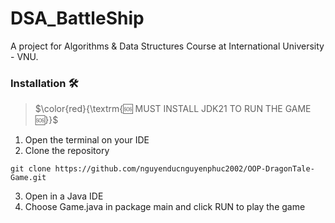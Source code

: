 # DSA_BattleShip
A project for Algorithms &amp; Data Structures Course at International University - VNU.

### Installation 🛠️
> $\color{red}{\textrm{🆘 MUST INSTALL JDK21 TO RUN THE GAME 🆘}}$

1. Open the terminal on your IDE
2. Clone the repository
```
git clone https://github.com/nguyenducnguyenphuc2002/OOP-DragonTale-Game.git
```
3. Open in a Java IDE
4. Choose Game.java in package main and click RUN to play the game
